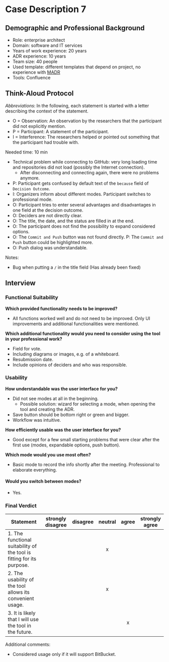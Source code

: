 # Case Description 7

## Demographic and Professional Background

* Role: enterprise architect 
* Domain: software and IT services
* Years of work experience: 20 years
* ADR experience: 10 years
* Team size: 40 people
* Used template: different templates that depend on project, no experience with [MADR](https://github.com/adr/madr)
* Tools: Confluence

## Think-Aloud Protocol

_Abbreviations_: In the following, each statement is started with a letter describing the context of the statement.
* O = Observation: An observation by the researchers that the participant did not explicitly mention.
* P = Participant: A statement of the participant.
* I = Interference: The researchers helped or pointed out something that the participant had trouble with.

Needed time: 10 min

* Technical problem while connecting to GitHub: very long loading time and repositories did not load (possibly the Internet connection).
  * After disconnecting and connecting again, there were no problems anymore.
* P: Participant gets confused by default text of the `because` field of `Decision Outcome`.
* I: Organizers inform about different modes. Participant switches to professional mode.
* O: Participant tries to enter several advantages and disadvantages in one field at the decision outcome.
* O: Deciders are not directly clear.
* O: The title, the date, and the status are filled in at the end.
* O: The participant does not find the possibility to expand considered options.
* O: The `Commit and Push` button was not found directly. P: The `Commit and Push` button could be highlighted more. 
* O: Push dialog was understandable.

Notes:

* Bug when putting a `/` in the title field (Has already been fixed)

## Interview

### Functional Suitability

**Which provided functionality needs to be improved?**

* All functions worked well and do not need to be improved. Only UI improvements and additional functionalities were mentioned.

**Which additional functionality would you need to consider using the tool in your professional work?**

* Field for vote.
* Including diagrams or images, e.g. of a whiteboard.
* Resubmission date.
* Include opinions of deciders and who was responsible.

### Usability

**How understandable was the user interface for you?**

* Did not see modes at all in the beginning.
  * Possible solution: wizard for selecting a mode, when opening the tool and creating the ADR.
* Save button should be bottom right or green and bigger.
* Workflow was intuitive.

**How efficiently usable was the user interface for you?**

* Good except for a few small starting problems that were clear after the first use (modes, expandable options, push button).

**Which mode would you use most often?**

* Basic mode to record the info shortly after the meeting. Professional to elaborate everything. 

#### Would you switch between modes?

* Yes.

### Final Verdict

| Statement                                                             | strongly disagree | disagree | neutral | agree | strongly agree |
| --------------------------------------------------------------------- | :---------------: | :------: | :-----: | :---: | :------------: |
| 1. The functional suitability of the tool is fitting for its purpose. |                   |          |    x    |       |                |
| 2. The usability of the tool allows its convenient usage.             |                   |          |    x    |       |                |
| 3. It is likely that I will use the tool in the future.               |                   |          |         |   x   |                |

Additional comments:

- Considered usage only if it will support BitBucket.
